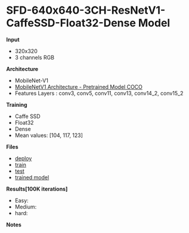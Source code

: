 
# SFD-640x640-3CH-ResNetV1-CaffeSSD-Float32-Dense Model

__Input__
+ 320x320
+ 3 channels RGB

__Architecture__
+ MobileNet-V1
+ [MobileNetV1 Architecture - Pretrained Model COCO](https://drive.google.com/open?id=0B3gersZ2cHIxVFI1Rjd5aDgwOG8)
+ Features Layers : conv3, conv5, conv11, conv13, conv14_2, conv15_2


__Training__
+ Caffe SSD
+ Float32
+ Dense
+ Mean values: [104, 117, 123]

__Files__
+ [deploy](deploy.prototxt)
+ [train](train.prototxt)
+ [test](test.prototxt)
+ [trained model]()

__Results[100K iterations]__
+ Easy: 
+ Medium:
+ hard: 

__Notes__
 

